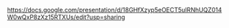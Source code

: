 https://docs.google.com/presentation/d/18GHfXzyp5eOECT5uIRNhUQZ014W0wQxP8zXz15RTXUs/edit?usp=sharing

